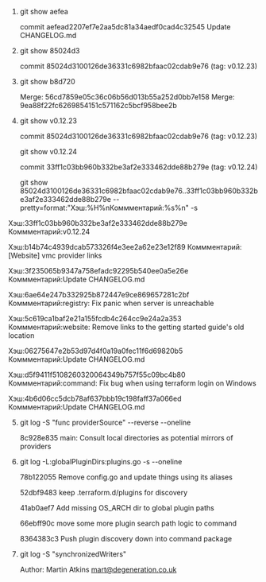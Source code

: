 1.  git show aefea
  
    commit aefead2207ef7e2aa5dc81a34aedf0cad4c32545
    Update CHANGELOG.md
    
2.  git show 85024d3
  
    commit 85024d3100126de36331c6982bfaac02cdab9e76 (tag: v0.12.23)

3.  git show b8d720

    Merge: 56cd7859e05c36c06b56d013b55a252d0bb7e158
    Merge: 9ea88f22fc6269854151c571162c5bcf958bee2b
    
4.  git show v0.12.23
  
    commit 85024d3100126de36331c6982bfaac02cdab9e76 (tag: v0.12.23)
    
    git show v0.12.24
    
    commit 33ff1c03bb960b332be3af2e333462dde88b279e (tag: v0.12.24)
    
    git show 85024d3100126de36331c6982bfaac02cdab9e76..33ff1c03bb960b332be3af2e333462dde88b279e --pretty=format:"Хэш:%H%nКоммментарий:%s%n" -s
    
   Хэш:33ff1c03bb960b332be3af2e333462dde88b279e
   Коммментарий:v0.12.24

   Хэш:b14b74c4939dcab573326f4e3ee2a62e23e12f89
   Коммментарий:[Website] vmc provider links

   Хэш:3f235065b9347a758efadc92295b540ee0a5e26e
   Коммментарий:Update CHANGELOG.md

   Хэш:6ae64e247b332925b872447e9ce869657281c2bf
   Коммментарий:registry: Fix panic when server is unreachable

   Хэш:5c619ca1baf2e21a155fcdb4c264cc9e24a2a353
   Коммментарий:website: Remove links to the getting started guide's old location

   Хэш:06275647e2b53d97d4f0a19a0fec11f6d69820b5
   Коммментарий:Update CHANGELOG.md

   Хэш:d5f9411f5108260320064349b757f55c09bc4b80
   Коммментарий:command: Fix bug when using terraform login on Windows

   Хэш:4b6d06cc5dcb78af637bbb19c198faff37a066ed
   Коммментарий:Update CHANGELOG.md

5.  git log -S "func providerSource" --reverse --oneline
  
    8c928e835 main: Consult local directories as potential mirrors of providers

6.  git log -L:globalPluginDirs:plugins.go -s --oneline

    78b122055 Remove config.go and update things using its aliases
    
    52dbf9483 keep .terraform.d/plugins for discovery
    
    41ab0aef7 Add missing OS_ARCH dir to global plugin paths
    
    66ebff90c move some more plugin search path logic to command
    
    8364383c3 Push plugin discovery down into command package
    
7.  git log -S "synchronizedWriters"

    Author: Martin Atkins <mart@degeneration.co.uk>

